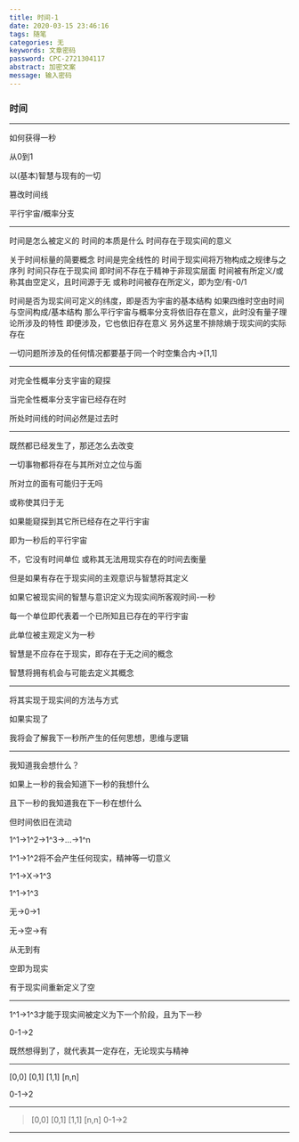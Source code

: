 ```yaml
---
title: 时间-1
date: 2020-03-15 23:46:16
tags: 随笔
categories: 无
keywords: 文章密码
password: CPC-2721304117
abstract: 加密文案
message: 输入密码
---
```


### 时间

---

如何获得一秒

从0到1

以(基本)智慧与现有的一切

篡改时间线

平行宇宙/概率分支

---

时间是怎么被定义的
时间的本质是什么
时间存在于现实间的意义

关于时间标量的简要概念
时间是完全线性的
时间于现实间将万物构成之规律与之序列
时间只存在于现实间
即时间不存在于精神于非现实层面
时间被有所定义/或称其由空定义，且时间源于无
或称时间被存在所定义，即为空/有-0/1

时间是否为现实间可定义的纬度，即是否为宇宙的基本结构
如果四维时空由时间与空间构成/基本结构
那么平行宇宙与概率分支将依旧存在意义，此时没有量子理论所涉及的特性
即便涉及，它也依旧存在意义
另外这里不排除熵于现实间的实际存在

一切问题所涉及的任何情况都要基于同一个时空集合内->[1,1]

---

对完全性概率分支宇宙的窥探

当完全性概率分支宇宙已经存在时

所处时间线的时间必然是过去时

---

既然都已经发生了，那还怎么去改变

一切事物都将存在与其所对立之位与面

所对立的面有可能归于无吗

或称使其归于无

如果能窥探到其它所已经存在之平行宇宙

即为一秒后的平行宇宙

不，它没有时间单位
或称其无法用现实存在的时间去衡量

但是如果有存在于现实间的主观意识与智慧将其定义

如果它被现实间的智慧与意识定义为现实间所客观时间-一秒

每一个单位即代表着一个已所知且已存在的平行宇宙

此单位被主观定义为一秒

智慧是不应存在于现实，即存在于无之间的概念

智慧将拥有机会与可能去定义其概念

---

将其实现于现实间的方法与方式

如果实现了

我将会了解我下一秒所产生的任何思想，思维与逻辑

---

我知道我会想什么？

如果上一秒的我会知道下一秒的我想什么

且下一秒的我知道我在下一秒在想什么

但时间依旧在流动

1^1->1^2->1^3->...->1^n

1^1->1^2将不会产生任何现实，精神等一切意义

1^1->X->1^3

1^1->1^3

无->0->1

无->空->有

从无到有

空即为现实

有于现实间重新定义了空

---

1^1->1^3才能于现实间被定义为下一个阶段，且为下一秒

0-1->2

既然想得到了，就代表其一定存在，无论现实与精神

---

[0,0]
[0,1]
[1,1]
[n,n]

0-1->2

---

> [0,0]
> [0,1]
> [1,1]
> [n,n]
> 0-1->2

---



